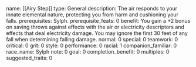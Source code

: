 name: [[Airy Step]]
type: General
description: The air responds to your innate elemental nature, protecting you from harm and cushioning your falls.
prerequisites: Sylph.
prerequisite_feats: 0
benefit: You gain a +2 bonus on saving throws against effects with the air or electricity descriptors and effects that deal electricity damage. You may ignore the first 30 feet of any fall when determining falling damage.
normal: 0
special: 0
teamwork: 0
critical: 0
grit: 0
style: 0
performance: 0
racial: 1
companion_familiar: 0
race_name: Sylph
note: 0
goal: 0
completion_benefit: 0
multiples: 0
suggested_traits: 0
